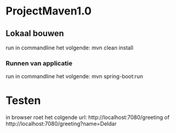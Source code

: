 #  ProjectMaven1.0

##  Lokaal bouwen
run in commandline het volgende: mvn clean install
### Runnen van applicatie
run in commandline het volgende: mvn spring-boot:run

# Testen

in browser roet het colgende url: http://localhost:7080/greeting 
of http://localhost:7080/greeting?name=Deldar